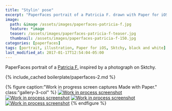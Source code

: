 ```yaml
---
title: "Stylin' pose"
excerpt: "PaperFaces portrait of a Patricia F. drawn with Paper for iOS on an iPad."
image: 
  path: &image /assets/images/paperfaces-patricia-f.jpg 
  feature: *image
  teaser: /assets/images/paperfaces-patricia-f-teaser.jpg
  thumbnail: /assets/images/paperfaces-patricia-f-150.jpg
categories: [paperfaces]
tags: [portrait, illustration, Paper for iOS, Sktchy, black and white]
last_modified_at: 2017-01-17T12:54:04-05:00
---
```


PaperFaces portrait of a [Patricia F.](http://sktchy.com/hLo0C ) inspired by a photograph on Sktchy.

{% include_cached boilerplate/paperfaces-2.md %}

{% figure caption:"Work in progress screen captures Made with Paper." class:"gallery-3-col" %}
[![Work in process screenshot](/assets/images/paperfaces-patricia-f-process-1-600.jpg)](/assets/images/paperfaces-patricia-f-process-1-lg.jpg) [![Work in process screenshot](/assets/images/paperfaces-patricia-f-process-2-600.jpg)](/assets/images/paperfaces-patricia-f-process-2-lg.jpg) [![Work in process screenshot](/assets/images/paperfaces-patricia-f-process-3-600.jpg)](/assets/images/paperfaces-patricia-f-process-3-lg.jpg) [![Work in process screenshot](/assets/images/paperfaces-patricia-f-process-4-600.jpg)](/assets/images/paperfaces-patricia-f-process-4-lg.jpg)
{% endfigure %}
